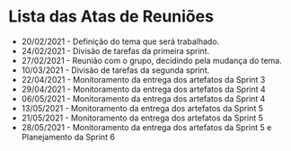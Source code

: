 # Lista das Atas de Reuniões

* 20/02/2021 - Definição do tema que será trabalhado.
* 24/02/2021 - Divisão de tarefas da primeira sprint.
* 27/02/2021 - Reunião com o grupo, decidindo pela mudança do tema.
* 10/03/2021 - Divisão de tarefas da segunda sprint.
* 22/04/2021 - Monitoramento da entrega dos artefatos da Sprint 3
* 29/04/2021 - Monitoramento da entrega dos artefatos da Sprint 4 
* 06/05/2021 - Monitoramento da entrega dos artefatos da Sprint 4
* 13/05/2021 - Monitoramento da entrega dos artefatos da Sprint 5
* 21/05/2021 - Monitoramento da entrega dos artefatos da Sprint 5
* 28/05/2021 - Monitoramento da entrega dos artefatos da Sprint 5 e Planejamento da Sprint 6

